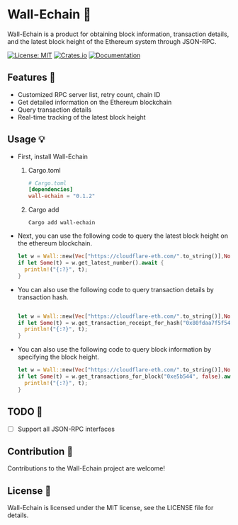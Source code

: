 # Wall-Echain 🤖

Wall-Echain is a product for obtaining block information, transaction details, and the latest block height of the Ethereum system through JSON-RPC.

[![License: MIT](https://img.shields.io/badge/License-MIT-blue.svg)](https://opensource.org/licenses/MIT)
[![Crates.io](https://img.shields.io/crates/v/wall-echain.svg)](https://crates.io/crates/wall-echain)
[![Documentation](https://docs.rs/wall-echain/badge.svg)](https://docs.rs/wall-echain)

## Features 🌟

- Customized RPC server list, retry count, chain ID
- Get detailed information on the Ethereum blockchain
- Query transaction details
- Real-time tracking of the latest block height

## Usage 💡

- First, install Wall-Echain
  1. Cargo.toml
     ```toml
     # Cargo.toml
     [dependencies]
     wall-echain = "0.1.2"
     ```
  2. Cargo add
     ```shell
     Cargo add wall-echain
     ```
- Next, you can use the following code to query the latest block height on the ethereum blockchain.

  ```rust
  let w = Wall::new(Vec["https://cloudflare-eth.com/".to_string()],None, None);
  if let Some(t) = w.get_latest_number().await {
    println!("{:?}", t);
  }

  ```

- You can also use the following code to query transaction details by transaction hash.

  ```rust

  let w = Wall::new(Vec["https://cloudflare-eth.com/".to_string()],None, None);
  if let Some(t) = w.get_transaction_receipt_for_hash("0x80fdaa7f5f54cbe28b84f41afb9543cf0c9eb0d9f4b8a620c2fb5faf0b1c2810").await {
    println!("{:?}", t);
  }

  ```

- You can also use the following code to query block information by specifying the block height.

  ```rust
  let w = Wall::new(Vec["https://cloudflare-eth.com/".to_string()],None, None);
  if let Some(t) = w.get_transactions_for_block("0xe5b544", false).await {
    println!("{:?}", t);
  }

  ```

## TODO 🚧

- [ ] Support all JSON-RPC interfaces

## Contribution 💪

Contributions to the Wall-Echain project are welcome!

## License 📜

Wall-Echain is licensed under the MIT license, see the LICENSE file for details.
